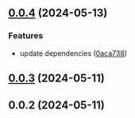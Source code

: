 ## [0.0.4](https://github.com/chinanf-boy/figma-plugin-vue3-template/compare/v0.0.3...v0.0.4) (2024-05-13)


### Features

* update dependencies ([0aca738](https://github.com/chinanf-boy/figma-plugin-vue3-template/commit/0aca7383c8dbf663a4fc61e22a62e9c35eb883ff))



## [0.0.3](https://github.com/chinanf-boy/figma-plugin-vue3-template/compare/v0.0.2...v0.0.3) (2024-05-11)



## 0.0.2 (2024-05-11)



